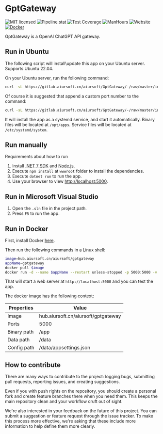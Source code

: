 # GptGateway

[![MIT licensed](https://img.shields.io/badge/license-MIT-blue.svg)](https://gitlab.aiursoft.cn/aiursoft/GptGateway/-/blob/master/LICENSE)
[![Pipeline stat](https://gitlab.aiursoft.cn/aiursoft/GptGateway/badges/master/pipeline.svg)](https://gitlab.aiursoft.cn/aiursoft/GptGateway/-/pipelines)
[![Test Coverage](https://gitlab.aiursoft.cn/aiursoft/GptGateway/badges/master/coverage.svg)](https://gitlab.aiursoft.cn/aiursoft/GptGateway/-/pipelines)
[![ManHours](https://manhours.aiursoft.cn/r/gitlab.aiursoft.cn/aiursoft/GptGateway.svg)](https://gitlab.aiursoft.cn/aiursoft/GptGateway/-/commits/master?ref_type=heads)
[![Website](https://img.shields.io/website?url=https%3A%2F%2Fchat.aiursoft.cn%2F)](https://chat.aiursoft.cn)
[![Docker](https://img.shields.io/badge/docker-latest-blue?logo=docker)](https://hub.aiursoft.cn/#!/taglist/aiursoft/GptGateway)

GptGateway is a OpenAI ChatGPT API gateway.

## Run in Ubuntu

The following script will install\update this app on your Ubuntu server. Supports Ubuntu 22.04.

On your Ubuntu server, run the following command:

```bash
curl -sL https://gitlab.aiursoft.cn/aiursoft/GptGateway/-/raw/master/install.sh | sudo bash
```

Of course it is suggested that append a custom port number to the command:

```bash
curl -sL https://gitlab.aiursoft.cn/aiursoft/GptGateway/-/raw/master/install.sh | sudo bash -s 8080
```

It will install the app as a systemd service, and start it automatically. Binary files will be located at `/opt/apps`. Service files will be located at `/etc/systemd/system`.

## Run manually

Requirements about how to run

1. Install [.NET 7 SDK](http://dot.net/) and [Node.js](https://nodejs.org/).
2. Execute `npm install` at `wwwroot` folder to install the dependencies.
3. Execute `dotnet run` to run the app.
4. Use your browser to view [http://localhost:5000](http://localhost:5000).

## Run in Microsoft Visual Studio

1. Open the `.sln` file in the project path.
2. Press `F5` to run the app.

## Run in Docker

First, install Docker [here](https://docs.docker.com/get-docker/).

Then run the following commands in a Linux shell:

```bash
image=hub.aiursoft.cn/aiursoft/gptgateway
appName=gptgateway
docker pull $image
docker run -d --name $appName --restart unless-stopped -p 5000:5000 -v /var/www/$appName:/data $image
```

That will start a web server at `http://localhost:5000` and you can test the app.

The docker image has the following context:

| Properties  | Value                               |
|-------------|-------------------------------------|
| Image       | hub.aiursoft.cn/aiursoft/gptgateway |
| Ports       | 5000                                |
| Binary path | /app                                |
| Data path   | /data                               |
| Config path | /data/appsettings.json              |

## How to contribute

There are many ways to contribute to the project: logging bugs, submitting pull requests, reporting issues, and creating suggestions.

Even if you with push rights on the repository, you should create a personal fork and create feature branches there when you need them. This keeps the main repository clean and your workflow cruft out of sight.

We're also interested in your feedback on the future of this project. You can submit a suggestion or feature request through the issue tracker. To make this process more effective, we're asking that these include more information to help define them more clearly.
